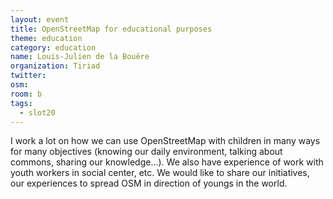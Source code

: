 ```yaml
---
layout: event
title: OpenStreetMap for educational purposes
theme: education
category: education
name: Louis-Julien de la Bouëre
organization: Tiriad
twitter: 
osm:
room: b
tags:
  - slot20
---
```

I work a lot on how we can use OpenStreetMap with children in many ways for many objectives (knowing our daily environment, talking about commons, sharing our knowledge...). We also have experience of work with youth workers in social center, etc. We would like to share our initiatives, our experiences to spread OSM in direction of youngs in the world.
